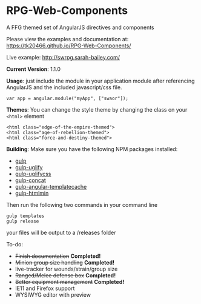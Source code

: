 # RPG-Web-Components
A FFG themed set of AngularJS directives and components

Please view the examples and documentation at: https://tk20466.github.io/RPG-Web-Components/

Live example:  http://swrpg.sarah-bailey.com/

**Current Version**: 1.1.0

**Usage**: just include the module in your application module after referencing AngularJS and the included javascript/css file.

    var app = angular.module("myApp", ["swaor"]);

**Themes**: You can change the style theme by changing the class on your `<html>` element

    <html class="edge-of-the-empire-themed">
    <html class="age-of-rebellion-themed">
    <html class="force-and-destiny-themed">

**Building**: Make sure you have the following NPM packages installed:
 * [gulp](https://www.npmjs.com/package/gulp)
 * [gulp-uglify](https://www.npmjs.com/package/gulp-uglify)
 * [gulp-uglifycss](https://www.npmjs.com/package/gulp-uglifycss)
 * [gulp-concat](https://www.npmjs.com/package/gulp-concat)
 * [gulp-angular-templatecache](https://www.npmjs.com/package/gulp-angular-templatecache)
 * [gulp-htmlmin](https://www.npmjs.com/package/gulp-htmlmin)

Then run the following two commands in your command line

    gulp templates
    gulp release

your files will be output to a /releases folder

To-do:

* ~~Finish documentation~~ **Completed!**
* ~~Minion group size handling~~ **Completed!**
* live-tracker for wounds/strain/group size
* ~~Ranged/Melee defense box~~ **Completed!**
* ~~Better equipment management~~ **Completed!**
* IE11 and Firefox support
* WYSIWYG editor with preview
